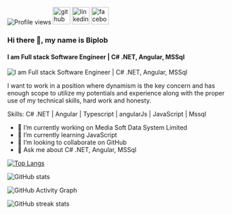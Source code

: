 ![Profile views](https://gpvc.arturio.dev/Eng-Biplob)
[<img src='https://cdn.jsdelivr.net/npm/simple-icons@3.0.1/icons/github.svg' alt='github' height='40'>](https://github.com/Eng-Biplob)  [<img src='https://cdn.jsdelivr.net/npm/simple-icons@3.0.1/icons/linkedin.svg' alt='linkedin' height='40'>](https://www.linkedin.com/in/biplob-hosen-ab7208113/)  [<img src='https://cdn.jsdelivr.net/npm/simple-icons@3.0.1/icons/facebook.svg' alt='facebook' height='40'>](https://www.facebook.com/biplob.hosen.33)  
### Hi there 👋, my name is Biplob
#### I am Full stack Software Engineer | C# .NET, Angular, MSSql
![I am Full stack Software Engineer | C# .NET, Angular, MSSql](https://media-exp1.licdn.com/dms/image/C5616AQGC4UmbOh2ppg/profile-displaybackgroundimage-shrink_200_800/0/1664019633700?e=1669852800&v=beta&t=HJvm2VnKPbI9rAJEW9TsaPM-2EXtzxyfKaiNm0AzA0g)

I want to work in a position where dynamism is the key concern and has enough scope to utilize my potentials and experience along with the proper use of my technical skills, hard work and honesty.

Skills: C# .NET | Angular | Typescript | angularJs | JavaScript | Mssql

- 🔭 I’m currently working on Media Soft Data System Limited 
- 🌱 I’m currently learning JavaScript 
- 👯 I’m looking to collaborate on GitHub 
- 💬 Ask me about C# .NET, Angular, MSSql 



[![Top Langs](https://github-readme-stats.vercel.app/api/top-langs/?username=Eng-Biplob)](https://github.com/anuraghazra/github-readme-stats)

![GitHub stats](https://github-readme-stats.vercel.app/api?username=Eng-Biplob&show_icons=true)  

![GitHub Activity Graph](https://activity-graph.herokuapp.com/graph?username=Eng-Biplob)  

![GitHub streak stats](https://github-readme-streak-stats.herokuapp.com/?user=Eng-Biplob)  


